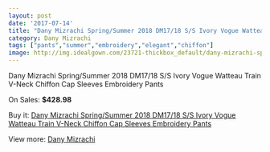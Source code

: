 ```yaml
---
layout: post
date: '2017-07-14'
title: "Dany Mizrachi Spring/Summer 2018 DM17/18 S/S Ivory Vogue Watteau Train V-Neck Chiffon Cap Sleeves Embroidery Pants"
category: Dany Mizrachi
tags: ["pants","summer","embroidery","elegant","chiffon"]
image: http://img.idealgown.com/23721-thickbox_default/dany-mizrachi-spring-summer-2018-dm17-18-s-s-ivory-vogue-watteau-train-v-neck-chiffon-cap-sleeves-embroidery-pants.jpg
---
```

Dany Mizrachi Spring/Summer 2018 DM17/18 S/S Ivory Vogue Watteau Train V-Neck Chiffon Cap Sleeves Embroidery Pants

On Sales: **$428.98**
<a href="https://www.idealgown.com/en/dany-mizrachi/9128-dany-mizrachi-spring-summer-2018-dm17-18-s-s-ivory-vogue-watteau-train-v-neck-chiffon-cap-sleeves-embroidery-pants.html"><amp-img layout="responsive" width="600" height="600" src="//img.idealgown.com/23721-thickbox_default/dany-mizrachi-spring-summer-2018-dm17-18-s-s-ivory-vogue-watteau-train-v-neck-chiffon-cap-sleeves-embroidery-pants.jpg" alt="Dany Mizrachi Spring/Summer 2018 DM17/18 S/S Ivory Vogue Watteau Train V-Neck Chiffon Cap Sleeves Embroidery Pants 0" /></a>
<a href="https://www.idealgown.com/en/dany-mizrachi/9128-dany-mizrachi-spring-summer-2018-dm17-18-s-s-ivory-vogue-watteau-train-v-neck-chiffon-cap-sleeves-embroidery-pants.html"><amp-img layout="responsive" width="600" height="600" src="//img.idealgown.com/23724-thickbox_default/dany-mizrachi-spring-summer-2018-dm17-18-s-s-ivory-vogue-watteau-train-v-neck-chiffon-cap-sleeves-embroidery-pants.jpg" alt="Dany Mizrachi Spring/Summer 2018 DM17/18 S/S Ivory Vogue Watteau Train V-Neck Chiffon Cap Sleeves Embroidery Pants 1" /></a>
<a href="https://www.idealgown.com/en/dany-mizrachi/9128-dany-mizrachi-spring-summer-2018-dm17-18-s-s-ivory-vogue-watteau-train-v-neck-chiffon-cap-sleeves-embroidery-pants.html"><amp-img layout="responsive" width="600" height="600" src="//img.idealgown.com/23723-thickbox_default/dany-mizrachi-spring-summer-2018-dm17-18-s-s-ivory-vogue-watteau-train-v-neck-chiffon-cap-sleeves-embroidery-pants.jpg" alt="Dany Mizrachi Spring/Summer 2018 DM17/18 S/S Ivory Vogue Watteau Train V-Neck Chiffon Cap Sleeves Embroidery Pants 2" /></a>
<a href="https://www.idealgown.com/en/dany-mizrachi/9128-dany-mizrachi-spring-summer-2018-dm17-18-s-s-ivory-vogue-watteau-train-v-neck-chiffon-cap-sleeves-embroidery-pants.html"><amp-img layout="responsive" width="600" height="600" src="//img.idealgown.com/23722-thickbox_default/dany-mizrachi-spring-summer-2018-dm17-18-s-s-ivory-vogue-watteau-train-v-neck-chiffon-cap-sleeves-embroidery-pants.jpg" alt="Dany Mizrachi Spring/Summer 2018 DM17/18 S/S Ivory Vogue Watteau Train V-Neck Chiffon Cap Sleeves Embroidery Pants 3" /></a>

Buy it: [Dany Mizrachi Spring/Summer 2018 DM17/18 S/S Ivory Vogue Watteau Train V-Neck Chiffon Cap Sleeves Embroidery Pants](https://www.idealgown.com/en/dany-mizrachi/9128-dany-mizrachi-spring-summer-2018-dm17-18-s-s-ivory-vogue-watteau-train-v-neck-chiffon-cap-sleeves-embroidery-pants.html "Dany Mizrachi Spring/Summer 2018 DM17/18 S/S Ivory Vogue Watteau Train V-Neck Chiffon Cap Sleeves Embroidery Pants")

View more: [Dany Mizrachi](https://www.idealgown.com/en/109-dany-mizrachi "Dany Mizrachi")